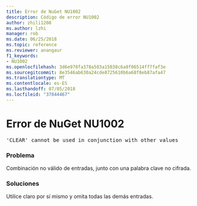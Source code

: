 ```yaml
---
title: Error de NuGet NU1002
description: Código de error NU1002
author: zhili1208
ms.author: lzhi
manager: rob
ms.date: 06/25/2018
ms.topic: reference
ms.reviewer: anangaur
f1_keywords:
- NU1002
ms.openlocfilehash: 3d6e978fa378a583a15038c6a8f06514ff7faf3e
ms.sourcegitcommit: 8e3546ab630a24cde8725610b6a68f8eb87afa47
ms.translationtype: MT
ms.contentlocale: es-ES
ms.lasthandoff: 07/05/2018
ms.locfileid: "37844467"
---
```

# <a name="nuget-error-nu1002"></a>Error de NuGet NU1002

<pre>'CLEAR' cannot be used in conjunction with other values</pre>

### <a name="issue"></a>Problema
Combinación no válido de entradas, junto con una palabra clave no cifrada.

### <a name="solution"></a>Soluciones
Utilice claro por sí mismo y omita todas las demás entradas.